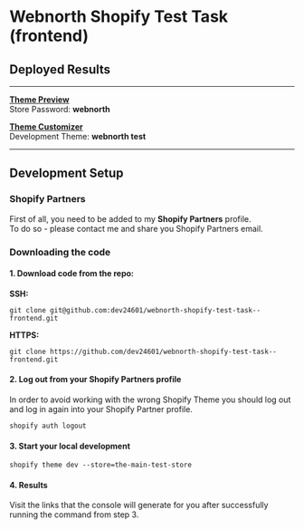 # Webnorth Shopify Test Task (frontend)

## Deployed Results

---

[**Theme Preview**](https://the-main-test-store.myshopify.com/?preview_theme_id=155659534603)    
Store Password: **webnorth**

[**Theme Customizer**](https://the-main-test-store.myshopify.com/admin/themes/155659534603/editor)    
Development Theme: **webnorth test**

---  

## Development Setup

### Shopify Partners

First of all, you need to be added to my **Shopify Partners** profile.  
To do so - please contact me and share you Shopify Partners email.

### Downloading the code

#### 1. Download code from the repo:
**SSH:**
```  
git clone git@github.com:dev24601/webnorth-shopify-test-task--frontend.git  
```  
**HTTPS:**
```  
git clone https://github.com/dev24601/webnorth-shopify-test-task--frontend.git  
```  

#### 2. Log out from your Shopify Partners profile

In order to avoid working with the wrong Shopify Theme you should log out and log in again into your Shopify Partner profile.

```  
shopify auth logout  
```  

#### 3. Start your local development

```  
shopify theme dev --store=the-main-test-store  
```  

#### 4. Results

Visit the links that the console will generate for you after successfully running the command from step 3.